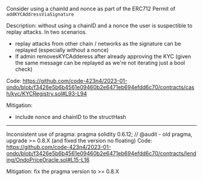 Consider using a chainId and nonce as part of the ERC712 Permit of `addKYCAddressViaSignature` 

Description: without using a chainID and a nonce the user is suspectible to replay attacks. In two scenarios.
- replay attacks from other chain / networks as the signature can be replayed (especially without a nonce)
- If admin removesKYCAdderess after already approving the KYC (given the same message can be replayed as we're not iterating just a bool check)

Code: https://github.com/code-423n4/2023-01-ondo/blob/f3426e5b6b4561e09460b2e6471eb694efdd6c70/contracts/cash/kyc/KYCRegistry.sol#L93-L94

Mitigation:
- include nonce and chainID to the structHash

--- 
Inconsistent use of pragma:
pragma solidity 0.6.12; // @audit - old pragma, upgrade >= 0.8.X (and fixed the version no floating)
Code: https://github.com/code-423n4/2023-01-ondo/blob/f3426e5b6b4561e09460b2e6471eb694efdd6c70/contracts/lending/OndoPriceOracle.sol#L15-L16


Mitigation: fix the pragma version to >= 0.8.X